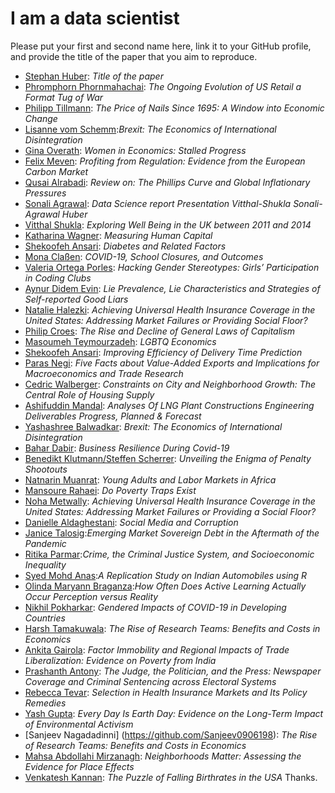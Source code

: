 # I am a data scientist

Please put your first and second name here, link it to your GitHub profile, and provide the title of the paper that you aim to reproduce. 

- [Stephan Huber](https://github.com/hubchev): _Title of the paper_
- [Phromphorn Phornmahachai](https://github.com/ploypmpn): _The Ongoing Evolution of US Retail a Format Tug of War_
- [Philipp Tillmann](https://github.com/tillmannphilipp99): _The Price of Nails Since 1695: A Window into Economic Change_
- [Lisanne vom Schemm](https://github.com/lisanneschemm):_Brexit: The Economics of International Disintegration_
- [Gina Overath](https://github.com/gover1312): _Women in Economics: Stalled Progress_
- [Felix Meven](https://github.com/Flix1000): _Profiting from Regulation: Evidence from the European Carbon Market_
- [Qusai Alrabadi](https://github.com/QALRAB): _Review on: The Phillips Curve and Global Inflationary Pressures_
- [Sonali Agrawal](https://github.com/SonaliAgraw): _Data Science report Presentation Vitthal-Shukla Sonali-Agrawal Huber_
- [Vitthal Shukla](https://github.com/VitthalGit): _Exploring Well Being in the UK between 2011 and 2014_
- [Katharina Wagner](https://github.com/Katwag99): _Measuring Human Capital_
- [Shekoofeh Ansari](https://github.com/shekoofehansari): _Diabetes and Related Factors_
- [Mona Claßen](https://github.com/monaongit): _COVID-19, School Closures, and Outcomes_
- [Valeria Ortega Porles](https://github.com/VaalOP): _Hacking Gender Stereotypes: Girls’ Participation in Coding Clubs_
- [Aynur Didem Evin](https://github.com/didemevin): _Lie Prevalence, Lie Characteristics and Strategies of Self-reported Good Liars_
- [Natalie Halezki](https://github.com/HalNatalie): _Achieving Universal Health Insurance Coverage in the United States: Addressing Market Failures or Providing Social Floor?_
- [Philip Croes](https://github.com/PhilipCroes): _The Rise and Decline of General Laws of Capitalism_
- [Masoumeh Teymourzadeh](https://github.com/Mastanetmr): _LGBTQ Economics_
- [Shekoofeh Ansari](https://github.com/shekoofehansari3): _Improving Efficiency of Delivery Time Prediction_
- [Paras Negi](https://github.com/ParasNegi88): _Five Facts about Value-Added Exports and Implications for Macroeconomics and  Trade Research_
- [Cedric Walberger](https://github.com/cedricwalberger): _Constraints on City and Neighborhood Growth: The Central Role of Housing Supply_
- [Ashifuddin Mandal](https://github.com/Ashifuddinmandal?tab=repositories): _Analyses Of LNG Plant Constructions Engineering Deliverables Progress, Planned & Forecast_
- [Yashashree Balwadkar](https://github.com/BalwadkarYashashree): _Brexit: The Economics of International Disintegration_
- [Bahar Dabir](https://github.com/BaharDabir/): _Business Resilience During Covid-19_
- [Benedikt Klutmann/Steffen Scherrer](https://github.com/BenFrese): _Unveiling the Enigma of Penalty Shootouts_
- [Natnarin Muanrat](https://github.com/Natnarinnarin/): _Young Adults and Labor Markets in Africa_
- [Mansoure Rahaei](https://github.com/mansourerahaei): _Do Poverty Traps Exist_
- [Noha Metwally](https://github.com/NohaMetwally82): _Achieving Universal Health Insurance Coverage in the United States: Addressing Market Failures or Providing a Social Floor?_
- [Danielle Aldaghestani](https://github.com/danielle798): _Social Media and Corruption_
- [Janice Talosig](https://github.com/janicetalosig):_Emerging Market Sovereign Debt in the Aftermath of the Pandemic_
- [Ritika Parmar](https://github.com/Ritika-Parmar/Ritika):_Crime, the Criminal Justice System, and Socioeconomic Inequality_
- [Syed Mohd Anas](https://github.com/SyedAnas667):_A Replication  Study on Indian Automobiles using R_
- [Olinda Maryann Braganza](https://github.com/OlinMB):_How Often Does Active Learning Actually Occur Perception versus Reality_
- [Nikhil Pokharkar](https://github.com/nvpokharkar): _Gendered Impacts of COVID-19 in Developing Countries_
- [Harsh Tamakuwala](https://github.com/harshtamakuwala): _The Rise of Research Teams: Benefits and Costs in Economics_
- [Ankita Gairola](https://github.com/AnkitaGairola): _Factor Immobility and Regional Impacts of Trade Liberalization: Evidence on Poverty from India_
- [Prashanth Antony](https://github.com/Prashanthantony): _The Judge, the Politician, and the Press: Newspaper Coverage and Criminal Sentencing across Electoral Systems_
- [Rebecca Tevar](https://github.com/RebeccaTevar): _Selection in Health Insurance Markets and Its Policy Remedies_
- [Yash Gupta](https://github.com/yash8372): _Every Day Is Earth Day: Evidence on the Long-Term Impact of Environmental Activism_
- [Sanjeev Nagadadinni] (https://github.com/Sanjeev0906198): _The Rise of Research Teams: Benefits and Costs in Economics_
- [Mahsa Abdollahi Mirzanagh](https://github.com/MahsaAbdollahiM): _Neighborhoods Matter: Assessing the Evidence for Place Effects_
- [Venkatesh Kannan](https://github.com/VenkateshKannan1999): _The Puzzle of Falling Birthrates in the USA_
Thanks.

